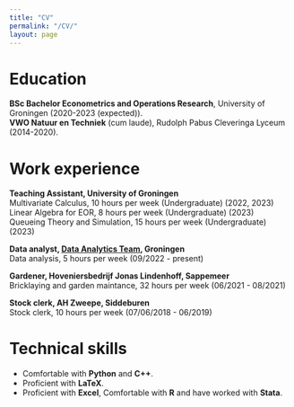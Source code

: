 ```yaml
---
title: "CV"
permalink: "/CV/"
layout: page
---
```


# Education
**BSc Bachelor Econometrics and Operations Research**, University of Groningen (2020-2023 (expected)). <br>
**VWO Natuur en Techniek** (cum laude), Rudolph Pabus Cleveringa Lyceum (2014-2020).

# Work experience
**Teaching Assistant, University of Groningen** <br />
Multivariate Calculus, 10 hours per week (Undergraduate) (2022, 2023)  <br>
Linear Algebra for EOR, 8 hours per week (Undergraduate) (2023) <br>
Queueing Theory and Simulation, 15 hours per week (Undergraduate) (2023)


**Data analyst, [Data Analytics Team](https://www.analyticsteam.nl/), Groningen**  <br />
Data analysis, 5 hours per week (09/2022 - present)


**Gardener, Hoveniersbedrijf Jonas Lindenhoff, Sappemeer** <br />
Bricklaying and garden maintance, 32 hours per week (06/2021 - 08/2021)


**Stock clerk, AH Zweepe, Siddeburen** <br />
Stock clerk, 10 hours per week (07/06/2018 - 06/2019)

# Technical skills
- Comfortable with **Python** and **C++**.
- Proficient with **LaTeX**.
- Proficient with **Excel**, Comfortable with **R** and have worked with **Stata**.
